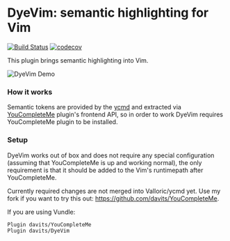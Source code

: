 DyeVim: semantic highlighting for Vim
=====================================

[![Build Status](https://travis-ci.org/davits/DyeVim.svg?branch=master)](https://travis-ci.org/davits/DyeVim)
[![codecov](https://codecov.io/gh/davits/DyeVim/branch/master/graph/badge.svg)](https://codecov.io/gh/davits/DyeVim)


This plugin brings semantic highlighting into Vim.

![DyeVim Demo](http://i.imgur.com/gDmBwoc.png)

### How it works
Semantic tokens are provided by the [ycmd](https://github.com/Valloric/ycmd) and extracted via [YouCompleteMe](https://github.com/Valloric/YouCompleteMe) plugin's frontend API, so in order to work DyeVim requires YouCompleteMe plugin to be installed.

### Setup
DyeVim works out of box and does not require any special configuration (assuming that YouCompleteMe is up and working normal), the only requirement is that it should be added to the Vim's runtimepath after YouCompleteMe.

Currently required changes are not merged into Valloric/ycmd yet. Use my fork if you want to try this out: https://github.com/davits/YouCompleteMe.

If you are using Vundle:

    Plugin davits/YouCompleteMe
    Plugin davits/DyeVim
